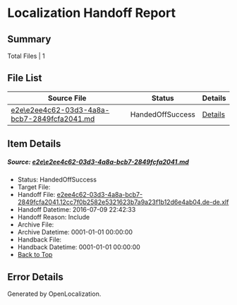# <a name='report-top'></a> Localization Handoff Report

## Summary
 Total Files | 1

## File List
 Source File | Status | Details 
 ----------- | ------ | ------- 
 [e2e\e2ee4c62-03d3-4a8a-bcb7-2849fcfa2041.md](https://github.com/OpenLocalizationTestOrg/oltest/blob/21ddbbc7c784c0019103b5a573188872b84bf36a/e2e/e2ee4c62-03d3-4a8a-bcb7-2849fcfa2041.md) | HandedOffSuccess | [Details](#0523256b187bd7ef3d3768ab1af1232e656c6b176)

## Item Details
##### <a name='0523256b187bd7ef3d3768ab1af1232e656c6b176'></a> Source: [e2e\e2ee4c62-03d3-4a8a-bcb7-2849fcfa2041.md](https://github.com/OpenLocalizationTestOrg/oltest/blob/21ddbbc7c784c0019103b5a573188872b84bf36a/e2e/e2ee4c62-03d3-4a8a-bcb7-2849fcfa2041.md)
* Status: HandedOffSuccess
* Target File: 
* Handoff File: [e2ee4c62-03d3-4a8a-bcb7-2849fcfa2041.12cc7f0b2582e5321623b7a9a23f1b12d6e4ab04.de-de.xlf](https://github.com/OpenLocalizationTestOrg/olhandoff-e2e/blob/21805394d69ef8102699cc781216f9043ceadb4f/ol-handoff/OpenLocalizationTestOrg/oltest-dede-fly/ci/ht/e2ee4c62-03d3-4a8a-bcb7-2849fcfa2041.12cc7f0b2582e5321623b7a9a23f1b12d6e4ab04.de-de.xlf)
* Handoff Datetime: 2016-07-09 22:42:33
* Handoff Reason: Include
* Archive File: 
* Archive Datetime: 0001-01-01 00:00:00
* Handback File: 
* Handback Datetime: 0001-01-01 00:00:00
* [Back to Top](#report-top)


## Error Details

Generated by OpenLocalization.
